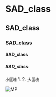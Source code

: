 # SAD_class
## SAD_class
### SAD_class
#### SAD_class
##### SAD_class

`小區塊`
1.
2.
```大區塊```

![MP](曼波咒封面4.png "曼波")

